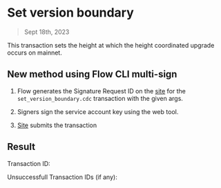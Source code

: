 # Set version boundary
> Sept 18th, 2023


This transaction sets the height at which the height coordinated upgrade occurs on mainnet.

## New method using Flow CLI multi-sign

1. Flow generates the Signature Request ID on the [site](https://flow-multisig-git-service-account-onflow.vercel.app/mainnet) for the `set_version_boundary.cdc` transaction with the given args.

2. Signers sign the service account key using the web tool.

3. [Site](https://flow-multisig-git-service-account-onflow.vercel.app/mainnet) submits the transaction

## Result

Transaction ID:

Unsuccessfull Transaction IDs  (if any):

